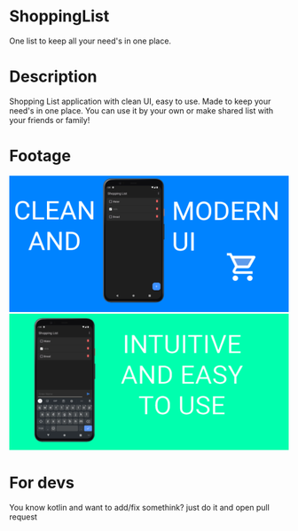 # ShoppingList
One list to keep all your need's in one place.

# Description
Shopping List application with clean UI, easy to use. Made to keep your need's in one place. You can use it by your own or make shared list with your friends or family!

# Footage
![Screen_1](/footage/SS_1.png?raw=true "Footage")
![Screen_1](/footage/SS_2.png?raw=true "Footage")

# For devs
You know kotlin and want to add/fix somethink? just do it and open pull request

